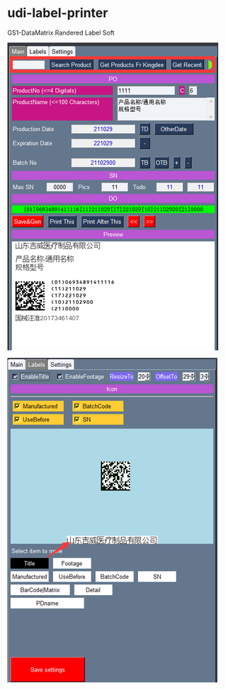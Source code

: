 # udi-label-printer
GS1-DataMatrix Randered Label Soft

![Main](https://github.com/weirros/udi-label-printer/blob/main/image2.png "MainPage")

![Designer](https://github.com/weirros/udi-label-printer/blob/main/image.png "PageDesigner")

